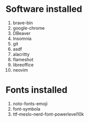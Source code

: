 # Software installed
1. brave-bin
2. google-chrome
3. DBeaver
4. Insomnia
5. git
6. asdf
7. alacritty
8. flameshot
9. libreoffice
10. neovim

# Fonts installed
1. noto-fonts-emoji
2. font-symbola
3. ttf-meslo-nerd-font-powerlevel10k
